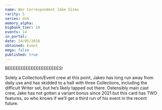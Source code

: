 ```yaml
---
name: War Correspondent Jake Sisko
rarity: 5
series: ds9
memory_alpha:
bigbook_tier: 10
events: 14
in_portal:
date: 24/05/2018
obtained: Event
mega: false
published: true
---
```


BEEEEEEEEEEEEEEEEEEEES!

Solely a Collection/Event crew at this point, Jakeo has long run away from daily use and has skidded to a halt with three Collections, including the difficult Writer set, but he’s likely tapped out there. Ostensibly main cast crew, Jake has not gotten a variant bonus since 2021 but this card has TWO features, so who knows if we’ll get a third run of his event in the recent future.
